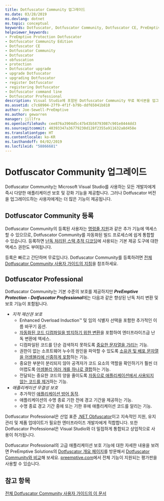 ```yaml
---
title: Dotfuscator Community 업그레이드
ms.date: 03/28/2019
ms.devlang: dotnet
ms.topic: conceptual
keywords: Dotfuscator, Dotfuscator Community, Dotfuscator CE, PreEmptive, PreEmptive Solutions, PreEmptive Protection, 보호, community edition, 난독 처리, .NET, 무료, Visual Studio 2019, Visual Studio 2017, Visual Studio, 업그레이드, 명령줄
helpviewer_keywords:
- PreEmptive Protection Dotfuscator
- Dotfuscator Community Edition
- Dotfuscator CE
- Dotfuscator Community
- Dotfuscator
- obfuscation
- protection
- Dotfuscator upgrade
- upgrade Dotfuscator
- upgrading Dotfuscator
- register Dotfuscator
- registering Dotfuscator
- Dotfuscator command line
- Dotfuscator Professional
description: Visual Studio에 포함된 Dotfuscator Community 무료 복사본을 업그레이드하는 방법을 알아봅니다.
ms.assetid: c7c60904-27f9-4f1f-b79b-ddf65041b810
author: Joe-Sewell-PreEmptive
ms.author: gewarren
manager: jillfra
ms.openlocfilehash: cee876a3904d5c47b43b58793087c901e8444dd3
ms.sourcegitcommit: 40393347a36779230d128f2355a911632a8d458e
ms.translationtype: HT
ms.contentlocale: ko-KR
ms.lasthandoff: 04/02/2019
ms.locfileid: "58866681"
---
```

# <a name="upgrade-dotfuscator-community"></a>Dotfuscator Community 업그레이드

Dotfuscator Community는 Microsoft Visual Studio를 사용하는 모든 개발자에게 즉시 다양한 애플리케이션 보호 및 강화 기능을 제공합니다.
그러나 Dotfuscator 버전을 업그레이드하는 사용자에게는 더 많은 기능이 제공됩니다.

## <a name="registering-dotfuscator-community"></a>Dotfuscator Community 등록

Dotfuscator Community의 등록된 사용자는 [명령줄 지원][cli]과 같은 추가 기능에 액세스할 수 있으므로, Dotfuscator Community를 자동화된 빌드 프로세스에 쉽게 통합할 수 있습니다. 등록하면 [난독 처리된 스택 추적 디코딩][decode-obfuscated]에 사용되는 기본 제공 도구에 대한 액세스 권한도 부여됩니다.

등록은 빠르고 간단하며 무료입니다.
Dotfuscator Community를 등록하려면 [전체 Dotfuscator Community 사용자 가이드의 지침][register-ce]을 참조하세요.

## <a name="dotfuscator-professional"></a>Dotfuscator Professional

Dotfuscator Community는 기본 수준의 보호를 제공하지만 ***PreEmptive Protection - Dotfuscator Professional***에는 다음과 같은 향상된 난독 처리 변환 및 보호 기능이 포함됩니다.

* *지적 재산권 보호*
  * Enhanced Overload Induction™ 및 임의 식별자 선택을 포함한 추가적인 이름 바꾸기 옵션.
  * [자동화된 코드 디컴파일을 방지하기 위한 변환][control-flow]을 포함하여 엔터프라이즈급 난독 변환에 액세스.
  * 디컴파일된 코드를 단순 검색하지 못하도록 [중요한 문자열을 가리는][string-encryption] 기능.
  * 권한이 없는 소프트웨어 누수의 원인을 파악할 수 있도록 [소유권 및 배포 문자열을 어셈블리에 신중하게 포함][watermarking]하는 기능.
  * 중요한 부분이 분리되지 않아 공격자가 코드 요소의 역할을 확인하기가 훨씬 더 어렵도록 [어셈블리 여러 개를 하나로 결합][linking]하는 기능.
  * 전달되는 중요한 코드의 양을 줄이도록 [자동으로 애플리케이션에서 사용되지 않는 코드를 제거][pruning]하는 기능.
* *애플리케이션 무결성 보호*
  * 추가적인 [애플리케이션 방어 동작][check-actions].
  * 애플리케이션의 수명 종료 기한 전에 경고 기간을 제공하는 기능.
  * 수명 종료 경고 기간 중에 또는 기한 후에 애플리케이션 코드를 알리는 기능.

Dotfuscator Professional은 산업 표준 [.NET Obfuscator][net-obfuscator]이고 지속적인 지원, 유지 관리 및 제품 업데이트가 필요한 엔터프라이즈 개발자에게 적합합니다.
또한 Dotfuscator Professional은 Visual Studio와 더 밀접하게 통합되고 상업적으로 사용이 허가됩니다.

Dotfuscator Professional의 고급 애플리케이션 보호 기능에 대한 자세한 내용을 보려면 PreEmptive Solutions의 [Dotfuscator 개요 페이지][product-about]를 방문해서 [Dotfuscator Community와 비교][product-compare]해 보세요.
[preemptive.com][eval]에서 전체 기능이 지원되는 평가판을 사용할 수 있습니다.

## <a name="see-also"></a>참고 항목

[전체 Dotfuscator Community 사용자 가이드의 이 문서][full]

<!-- Copyright © 2019 PreEmptive Solutions, LLC -->

[control-flow]:  https://www.preemptive.com/products/dotfuscator/features#controlflow
[string-encryption]:  https://www.preemptive.com/products/dotfuscator/features#string
[watermarking]:  https://www.preemptive.com/products/dotfuscator/features#watermarking
[linking]:  https://www.preemptive.com/products/dotfuscator/features#linking
[pruning]:  https://www.preemptive.com/products/dotfuscator/features#pruning

[check-actions]:  https://www.preemptive.com/dotfuscator/pro/userguide/en/protection_checks_overview.html#actions

[net-obfuscator]:  https://www.preemptive.com/products/dotfuscator/overview
[eval]:  https://www.preemptive.com/eval-request

[product-about]:  https://www.preemptive.com/products/dotfuscator/overview
[product-compare]:  https://www.preemptive.com/products/dotfuscator/compare-editions

[cli]:  https://www.preemptive.com/dotfuscator/ce/docs/help/intro_cli.html
[register-ce]:  https://www.preemptive.com/dotfuscator/ce/docs/help/gui_getstarted.html#register

[full]:  https://www.preemptive.com/dotfuscator/ce/docs/help/intro_upgrades.html
[decode-obfuscated]:  https://www.preemptive.com/dotfuscator/ce/docs/help/gui_decode_stack_trace.html